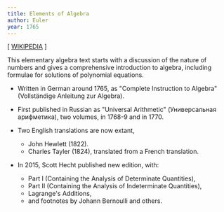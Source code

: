 ```yaml
---
title: Elements of Algebra
author: Euler
year: 1765
---
```


[ [WIKIPEDIA](https://en.wikipedia.org/wiki/Elements_of_Algebra) ]

This elementary algebra text starts with a discussion of the nature of numbers
and gives a comprehensive introduction to algebra,
including formulae for solutions of polynomial equations.

- Written in German around 1765,
  as "Complete Instruction to Algebra" (Vollständige Anleitung zur Algebra).

- First published in Russian
  as "Universal Arithmetic" (Универсальная арифметика),
  two volumes, in 1768-9 and in 1770.

- Two English translations are now extant,

  - John Hewlett (1822).
  - Charles Tayler (1824), translated from a French translation.

- In 2015, Scott Hecht published new edition, with:
  - Part I (Containing the Analysis of Determinate Quantities),
  - Part II (Containing the Analysis of Indeterminate Quantities),
  - Lagrange's Additions,
  - and footnotes by Johann Bernoulli and others.
